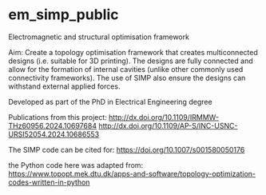 # em_simp_public
Electromagnetic and structural optimisation framework

Aim: Create a topology optimisation framework that creates multiconnected designs (i.e. suitable for 3D printing). The designs are fully connected and allow for the formation of internal cavities (unlike other commonly used connectivity frameworks). The use of SIMP also ensure the designs can withstand external applied forces.

Developed as part of the PhD in Electrical Engineering degree

Publications from this project:
http://dx.doi.org/10.1109/IRMMW-THz60956.2024.10697684 
http://dx.doi.org/10.1109/AP-S/INC-USNC-URSI52054.2024.10686553

The SIMP code can be cited for:
https://doi.org/10.1007/s001580050176

the Python code here was adapted from:
https://www.topopt.mek.dtu.dk/apps-and-software/topology-optimization-codes-written-in-python
